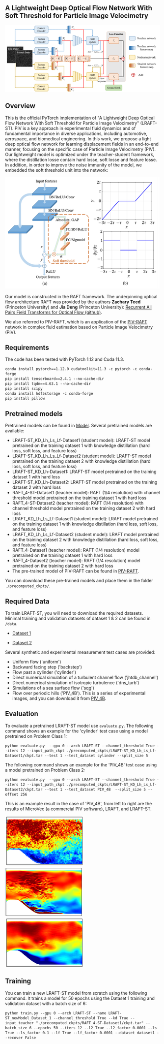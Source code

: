 ## A Lightweight Deep Optical Flow Network With Soft Threshold for Particle Image Velocimetry

![Representative image](res/teacher_student.png)

## Overview
This is the official PyTorch implementation of "A Lightweight Deep Optical Flow Network With Soft Threshold for Particle Image Velocimetry" (LRAFT-ST). 
PIV is a key approach in experimental fluid dynamics and of fundamental importance in diverse applications, including automotive, aerospace, and biomedical engineering.
In this work, we propose a light deep optical flow network for learning displacement fields in an end-to-end manner, focusing on the specific case of Particle Image Velocimetry (PIV).
Our lightweight model is optimized under the teacher-student framework, where the distillation losse contain hard losse, soft losse and feature losse.
In addition, in order to improve the noise immunity of the model, we embedded the soft threshold unit into the network:

![Representative image](res/soft_threshold.png)

Our model is constructed in the RAFT framework. The underpinning optical flow architecture RAFT was provided by the authors **Zachary Teed** (Princeton University) and **Jia Deng** (Princeton University):
[Recurrent All Pairs Field Transforms for Optical Flow (github)](https://github.com/princeton-vl/RAFT).

We also referred to PIV-RAFT, which is an application of the [PIV-RAFT](https://codeocean.com/capsule/7226151/tree/v1) network in complex fluid estimation based on Particle Image Velocimetry (PIV).


## Requirements
The code has been tested with PyTorch 1.12 and Cuda 11.3.
```Shell
conda install pytorch==1.12.0 cudatoolkit=11.3 -c pytorch -c conda-forge
pip install tensorboard==2.4.1 --no-cache-dir
pip install tqdm==4.63.1 --no-cache-dir
pip install scipy
conda install hdf5storage -c conda-forge
pip install pillow
```
## Pretrained models
Pretrained models can be found in [Model](https://drive.google.com/drive/folders/1ecU_EHwZI3_cBXVXnpwOgTYineaQa1uq?usp=sharing). Several pretrained models are available:
* LRAFT-ST_KD_Lh_Ls_Lf-Dataset1 (student model): LRAFT-ST model pretrained on the training dataset 1 with knowledge distillation (hard loss, soft loss, and feature loss)
* LRAFT-ST_KD_Lh_Ls_Lf-Dataset2 (student model): LRAFT-ST model pretrained on the training dataset 2 with knowledge distillation (hard loss, soft loss, and feature loss)
* LRAFT-ST_KD_Lh-Dataset1: LRAFT-ST model pretrained on the training dataset 1 with hard loss
* LRAFT-ST_KD_Lh-Dataset2: LRAFT-ST model pretrained on the training dataset 2 with hard loss
* RAFT_4-ST-Dataset1 (teacher model): RAFT (1/4 resolution) with channel threshold model pretrained on the training dataset 1 with hard loss
* RAFT_4-ST-Dataset2 (teacher model): RAFT (1/4 resolution) with channel threshold model pretrained on the training dataset 2 with hard loss
* LRAFT_KD_Lh_Ls_Lf-Dataset1 (student model): LRAFT model pretrained on the training dataset 1 with knowledge distillation (hard loss, soft loss, and feature loss)
* LRAFT_KD_Lh_Ls_Lf-Dataset2 (student model): LRAFT model pretrained on the training dataset 2 with knowledge distillation (hard loss, soft loss, and feature loss)
* RAFT_4-Dataset1 (teacher model): RAFT (1/4 resolution) model pretrained on the training dataset 1 with hard loss
* RAFT_4-Dataset2 (teacher model): RAFT (1/4 resolution) model pretrained on the training dataset 2 with hard loss
* The pre-trained model of PIV-RAFT can be found in [PIV-RAFT](https://codeocean.com/capsule/7226151/tree/v1).

You can download these pre-trained models and place them in the folder `./precomputed_ckpts/`.
## Required Data
To train LRAFT-ST, you will need to download the required datasets. Minimal training and validation datasets of dataset 1 & 2 can be found in `/data`. 
* [Dataset 1](https://github.com/shengzesnail/PIV_dataset)

* [Dataset 2](https://zenodo.org/record/4432496#.YMmLT6gzZaQ)

Several synthetic and experimental measurement test cases are provided:
* Uniform flow ('uniform')
* Backward facing step ('backstep')
* Flow past a cylinder ('cylinder')
* Direct numerical simulation of a turbulent channel flow ('jhtdb_channel')
* Direct numerical simulation of isotropic turbulence ('dns_turb')
* Simulations of a sea surface flow ('sqg')
* Flow over periodic hills ('PIV_4B'). This is a series of experimental images, and you can download it from [PIV_4B](http://www.pivchallenge.org/pivchallenge4.html#case_b).

## Evaluation

To evaluate a pretrained LRAFT-ST model use `evaluate.py`. The following command shows an example for the 'cylinder' test case using a model pretrained on Problem Class 1:
```Shell
python evaluate.py  --gpu 0 --arch LRAFT-ST --channel_threshold True --iters 12 --input_path_ckpt ./precomputed_ckpts/LRAFT-ST_KD_Lh_Ls_Lf-Dataset1/ckpt.tar --test 1 --test_dataset cylinder --split_size 5
```
The following command shows an example for the 'PIV_4B' test case using a model pretrained on Problem Class 2:
```Shell
python evaluate.py  --gpu 0 --arch LRAFT-ST --channel_threshold True --iters 12 --input_path_ckpt ./precomputed_ckpts/LRAFT-ST_KD_Lh_Ls_Lf-Dataset2/ckpt.tar --test 1 --test_dataset PIV_4B  --split_size 5 --offset 256
```
This is an example result in the case of 'PIV_4B', from left to right are the results of MicroVec (a commercial PIV software), LRAFT, and LRAFT-ST.

![PIV_4_B-MicroVec.gif](res%2FPIV_4_B-MicroVec.gif)![PIV_4_B-LRAFT.gif](res%2FPIV_4_B-LRAFT.gif)![PIV_4_B-LRAFT-st.gif.gif](res%2FPIV_4_B-LRAFT-st.gif.gif)


## Training
You can train a new LRAFT-ST model from scratch using the following command. It trains a model for 50 epochs using the Dataset 1 training and validation dataset with a batch size of 6:
```Shell
python train.py --gpu 0 --arch LRAFT-ST --name LRAFT-ST_newModel_Dataset_1 --channel_threshold True --kd True --input_teacher "./precomputed_ckpts/RAFT_4-ST-Dataset1/ckpt.tar" --batch_size 6 --epochs 50 --iters 12 --l2 True --l2_factor 0.0001 --ls True --ls_factor 0.1 --lf True --lf_factor 0.0001 --dataset dataset1 --recover False 
```
